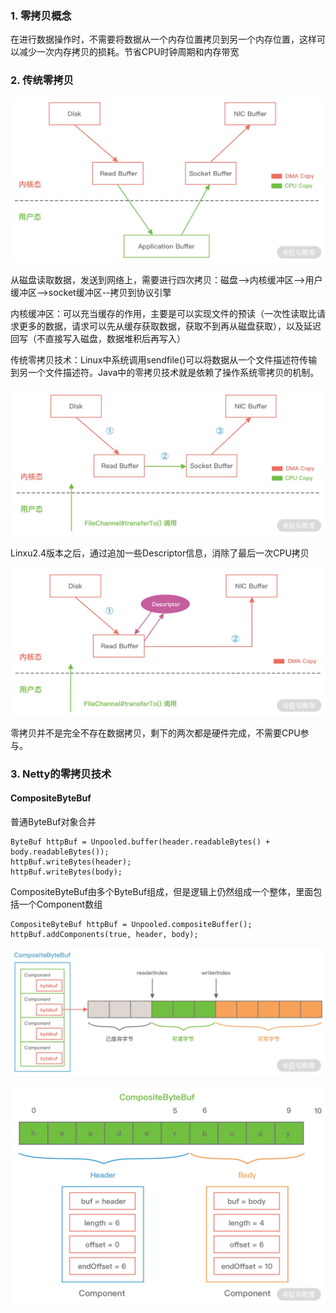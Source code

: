 ### 1. 零拷贝概念

在进行数据操作时，不需要将数据从一个内存位置拷贝到另一个内存位置，这样可以减少一次内存拷贝的损耗。节省CPU时钟周期和内存带宽



### 2. 传统零拷贝

![Drawing 0.png](https://raw.githubusercontent.com/Lukerf/Java-Docs/master/image/Ciqc1F_Qbz2AD4uMAARnlgeSFc4993.png)

从磁盘读取数据，发送到网络上，需要进行四次拷贝：磁盘-->内核缓冲区-->用户缓冲区-->socket缓冲区--拷贝到协议引擎

内核缓冲区：可以充当缓存的作用，主要是可以实现文件的预读（一次性读取比请求更多的数据，请求可以先从缓存获取数据，获取不到再从磁盘获取），以及延迟回写（不直接写入磁盘，数据堆积后再写入）

传统零拷贝技术：Linux中系统调用sendfile()可以将数据从一个文件描述符传输到另一个文件描述符。Java中的零拷贝技术就是依赖了操作系统零拷贝的机制。

![Drawing 1.png](https://raw.githubusercontent.com/Lukerf/Java-Docs/master/image/CgqCHl_Qb0mANyjrAATEtVu9f6c390.png)

Linxu2.4版本之后，通过追加一些Descriptor信息，消除了最后一次CPU拷贝

![Drawing 2.png](https://raw.githubusercontent.com/Lukerf/Java-Docs/master/image/CgqCHl_Qb2eASFBJAAT4WPf__Us976.png)

零拷贝并不是完全不存在数据拷贝，剩下的两次都是硬件完成，不需要CPU参与。



### 3. Netty的零拷贝技术



#### CompositeByteBuf

普通ByteBuf对象合并

```
ByteBuf httpBuf = Unpooled.buffer(header.readableBytes() + body.readableBytes());
httpBuf.writeBytes(header);
httpBuf.writeBytes(body);
```

CompositeByteBuf由多个ByteBuf组成，但是逻辑上仍然组成一个整体，里面包括一个Component数组

```
CompositeByteBuf httpBuf = Unpooled.compositeBuffer();
httpBuf.addComponents(true, header, body);
```

![Drawing 3.png](https://raw.githubusercontent.com/Lukerf/Java-Docs/master/image/Ciqc1F_Qb3SAP4vUAAZG1WvALhY410.png)

![Drawing 4.png](https://raw.githubusercontent.com/Lukerf/Java-Docs/master/image/Ciqc1F_Qb3yAUwbLAAVl7ZwmfJ0669.png)

